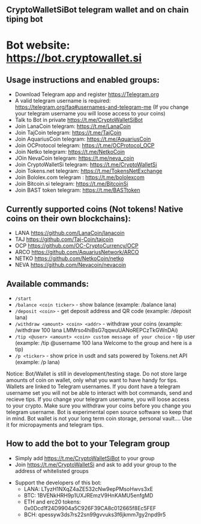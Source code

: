 ## CryptoWalletSiBot telegram wallet and on chain tiping bot

# Bot website: https://bot.cryptowallet.si

## Usage instructions and enabled groups:

- Download Telegram app and register https://Telegram.org
- A valid telegram username is required: https://telegram.org/faq#usernames-and-telegram-me (If you change your telegram username you will loose access to your coins)
- Talk to Bot in private https://t.me/CryptoWalletSiBot
- Join LanaCoin telegram: https://t.me/LanaCoin 
- Join TajCoin telegram: https://t.me/TajCoin
- Join AquariusCoin telegram: https://t.me/AquariusCoin
- Join OCProtocol telegram: https://t.me/OCProtocol_OCP
- Join Netko telegram: https://t.me/NetkoCoin
- JOin NevaCoin telegram: https://t.me/neva_coin
- Join CryptoWalletSi telegram: https://t.me/CryptoWalletSi
- Join Tokens.net telegram: https://t.me/TokensNetExchange
- Join Bololex.com telegram : https://t.me/bololexcom
- Join Bitcoin.si telegram: https://t.me/BitcoinSi
- Join BAST token telegram: https://t.me/BASTtoken

## Currently supported coins (Not tokens! Native coins on their own blockchains):
- LANA  https://github.com/LanaCoin/lanacoin
- TAJ https://github.com/Taj-Coin/tajcoin
- OCP https://github.com/OC-CryptoCurrency/OCP
- ARCO https://github.com/AquariusNetwork/ARCO
- NETKO https://github.com/NetkoCoin/netko
- NEVA https://github.com/Nevacoin/nevacoin
    
## Available commands:
* `/start`
* `/balance <coin ticker>` - show balance (example: /balance lana)
* `/deposit <coin>` - get deposit address and QR code (example: /deposit lana)
* `/withdraw <amount> <coin> <addr>` - withdraw your coins (example: /withdraw 100 lana LMMrso4hiBsG7qqwuUANoREPCzTkGWnDAi)
* `/tip <@user> <amount> <coin> custom message of your choice` - tip user (example: /tip @username 100 lana Welcome to the group and here is a tip)
* `/p <ticker>` - show price in usdt and sats powered by Tokens.net API (example: /p lana)
    
Notice: Bot/Wallet is still in development/testing stage. Do not store large amounts of coin on wallet, only what you want to have handy for tips. Wallets are linked to Telegram usernames. If you dont have a telegram username set you will not be able to interact with bot commands, send and recieve tips. If you change your telegram username, you will loose access to your crypto. Make sure you withdraw your coins before you change you telegram username. 
Bot is experimental open source software so keep that in mind. Bot wallet is not your long term coin storage, personal vault.... Use it for micropayments and telegram tips.

## How to add the bot to your Telegram group

* Simply add https://t.me/CryptoWalletSiBot to your group
* Join https://t.me/CryptoWalletSi and ask to add your group to the address of whitelisted groups


- Support the developers of this bot:
  - LANA: LTyzH1NXqZ4aZE532cNw9epPMsoHwvs3xE
  - BTC: 1BVENkHRH9p1UXJREmzV9HnKAMU5enfgMD
  - ETH and erc20 tokens: 0x0Dcd1f24D9904a5C926F39CA8c012665f8Ec5FEF
  - BCH: qpessyw3ds7rs22sn99gvvuks3f6jkmm7gy2npd9r5
